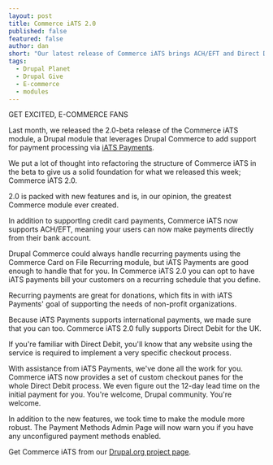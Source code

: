 ```yaml
---
layout: post
title: Commerce iATS 2.0
published: false
featured: false
author: dan
short: "Our latest release of Commerce iATS brings ACH/EFT and Direct Debit payments."
tags:
  - Drupal Planet
  - Drupal Give
  - E-commerce
  - modules
---
```


GET EXCITED, E-COMMERCE FANS

Last month, we released the 2.0-beta release of the Commerce iATS module, a Drupal module that leverages Drupal Commerce to add support for payment processing via [iATS Payments](http://home.iatspayments.com/).

We put a lot of thought into refactoring the structure of Commerce iATS in the beta to give us a solid foundation for what we released this week; Commerce iATS 2.0.

2.0 is packed with new features and is, in our opinion, the greatest Commerce module ever created.

In addition to supportIng credit card payments, Commerce iATS now supports ACH/EFT, meaning your users can now make payments directly from their bank account.

Drupal Commerce could always handle recurring payments using the Commerce Card on File Recurring module, but iATS Payments are good enough to handle that for you. In Commerce iATS 2.0 you can opt to have iATS payments bill your customers on a recurring schedule that you define.

Recurring payments are great for donations, which fits in with iATS Payments' goal of supporting the needs of non-profit organizations.

Because iATS Payments supports international payments, we made sure that you can too. Commerce iATS 2.0 fully supports Direct Debit for the UK.

If you're familiar with Direct Debit, you'll know that any website using the service is required to implement a very specific checkout process.

With assistance from iATS Payments, we've done all the work for you. Commerce iATS now provides a set of custom checkout panes for the whole Direct Debit process. We even figure out the 12-day lead time on the initial payment for you. You're welcome, Drupal community. You're welcome.

In addition to the new features, we took time to make the module more robust. The Payment Methods Admin Page will now warn you if you have any unconfigured payment methods enabled.

Get Commerce iATS from our [Drupal.org project page](https://drupal.org/project/commerce_iats).

